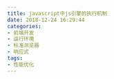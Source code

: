 ```yaml
---
title: javascript中js引擎的执行机制
date: 2018-12-24 16:29:44
categories:
- 前端开发
- 运行环境
- 标准浏览器
- 响应式
tags:
- 性能优化
---
```

